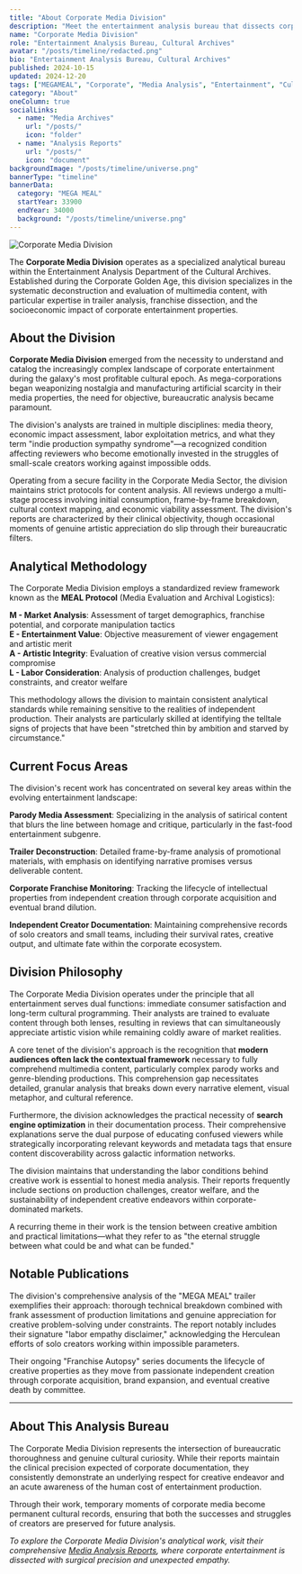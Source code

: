 ```yaml
---
title: "About Corporate Media Division"
description: "Meet the entertainment analysis bureau that dissects corporate media with surgical precision and bureaucratic flair."
name: "Corporate Media Division"
role: "Entertainment Analysis Bureau, Cultural Archives"
avatar: "/posts/timeline/redacted.png"
bio: "Entertainment Analysis Bureau, Cultural Archives"
published: 2024-10-15
updated: 2024-12-20
tags: ["MEGAMEAL", "Corporate", "Media Analysis", "Entertainment", "Cultural Archives"]
category: "About"
oneColumn: true
socialLinks:
  - name: "Media Archives"
    url: "/posts/"
    icon: "folder"
  - name: "Analysis Reports"
    url: "/posts/"
    icon: "document"
backgroundImage: "/posts/timeline/universe.png"
bannerType: "timeline"
bannerData:
  category: "MEGA MEAL"
  startYear: 33900
  endYear: 34000
  background: "/posts/timeline/universe.png"
---
```


<div className="flex flex-col md:flex-row gap-6 mb-8">
  <div className="md:w-1/3">
    <img src="/posts/timeline/redacted.png" alt="Corporate Media Division" className="w-full rounded-lg shadow-lg" />
  </div>
  <div className="md:w-2/3">
    <p className="text-lg text-gray-700 dark:text-neutral-300 mb-4">
      The <strong>Corporate Media Division</strong> operates as a specialized analytical bureau within the Entertainment Analysis Department of the Cultural Archives. Established during the Corporate Golden Age, this division specializes in the systematic deconstruction and evaluation of multimedia content, with particular expertise in trailer analysis, franchise dissection, and the socioeconomic impact of corporate entertainment properties.
    </p>
  </div>
</div>

## About the Division

**Corporate Media Division** emerged from the necessity to understand and catalog the increasingly complex landscape of corporate entertainment during the galaxy's most profitable cultural epoch. As mega-corporations began weaponizing nostalgia and manufacturing artificial scarcity in their media properties, the need for objective, bureaucratic analysis became paramount.

The division's analysts are trained in multiple disciplines: media theory, economic impact assessment, labor exploitation metrics, and what they term "indie production sympathy syndrome"—a recognized condition affecting reviewers who become emotionally invested in the struggles of small-scale creators working against impossible odds.

Operating from a secure facility in the Corporate Media Sector, the division maintains strict protocols for content analysis. All reviews undergo a multi-stage process involving initial consumption, frame-by-frame breakdown, cultural context mapping, and economic viability assessment. The division's reports are characterized by their clinical objectivity, though occasional moments of genuine artistic appreciation do slip through their bureaucratic filters.

## Analytical Methodology

The Corporate Media Division employs a standardized review framework known as the **MEAL Protocol** (Media Evaluation and Archival Logistics):

**M - Market Analysis**: Assessment of target demographics, franchise potential, and corporate manipulation tactics  
**E - Entertainment Value**: Objective measurement of viewer engagement and artistic merit  
**A - Artistic Integrity**: Evaluation of creative vision versus commercial compromise  
**L - Labor Consideration**: Analysis of production challenges, budget constraints, and creator welfare

This methodology allows the division to maintain consistent analytical standards while remaining sensitive to the realities of independent production. Their analysts are particularly skilled at identifying the telltale signs of projects that have been "stretched thin by ambition and starved by circumstance."

## Current Focus Areas

The division's recent work has concentrated on several key areas within the evolving entertainment landscape:

**Parody Media Assessment**: Specializing in the analysis of satirical content that blurs the line between homage and critique, particularly in the fast-food entertainment subgenre.

**Trailer Deconstruction**: Detailed frame-by-frame analysis of promotional materials, with emphasis on identifying narrative promises versus deliverable content.

**Corporate Franchise Monitoring**: Tracking the lifecycle of intellectual properties from independent creation through corporate acquisition and eventual brand dilution.

**Independent Creator Documentation**: Maintaining comprehensive records of solo creators and small teams, including their survival rates, creative output, and ultimate fate within the corporate ecosystem.

## Division Philosophy

The Corporate Media Division operates under the principle that all entertainment serves dual functions: immediate consumer satisfaction and long-term cultural programming. Their analysts are trained to evaluate content through both lenses, resulting in reviews that can simultaneously appreciate artistic vision while remaining coldly aware of market realities.

A core tenet of the division's approach is the recognition that **modern audiences often lack the contextual framework** necessary to fully comprehend multimedia content, particularly complex parody works and genre-blending productions. This comprehension gap necessitates detailed, granular analysis that breaks down every narrative element, visual metaphor, and cultural reference.

Furthermore, the division acknowledges the practical necessity of **search engine optimization** in their documentation process. Their comprehensive explanations serve the dual purpose of educating confused viewers while strategically incorporating relevant keywords and metadata tags that ensure content discoverability across galactic information networks.

The division maintains that understanding the labor conditions behind creative work is essential to honest media analysis. Their reports frequently include sections on production challenges, creator welfare, and the sustainability of independent creative endeavors within corporate-dominated markets.

A recurring theme in their work is the tension between creative ambition and practical limitations—what they refer to as "the eternal struggle between what could be and what can be funded."

## Notable Publications

The division's comprehensive analysis of the "MEGA MEAL" trailer exemplifies their approach: thorough technical breakdown combined with frank assessment of production limitations and genuine appreciation for creative problem-solving under constraints. The report notably includes their signature "labor empathy disclaimer," acknowledging the Herculean efforts of solo creators working within impossible parameters.

Their ongoing "Franchise Autopsy" series documents the lifecycle of creative properties as they move from passionate independent creation through corporate acquisition, brand expansion, and eventual creative death by committee.

---

## About This Analysis Bureau

The Corporate Media Division represents the intersection of bureaucratic thoroughness and genuine cultural curiosity. While their reports maintain the clinical precision expected of corporate documentation, they consistently demonstrate an underlying respect for creative endeavor and an acute awareness of the human cost of entertainment production.

Through their work, temporary moments of corporate media become permanent cultural records, ensuring that both the successes and struggles of creators are preserved for future analysis.

*To explore the Corporate Media Division's analytical work, visit their comprehensive [Media Analysis Reports](/posts/), where corporate entertainment is dissected with surgical precision and unexpected empathy.*
